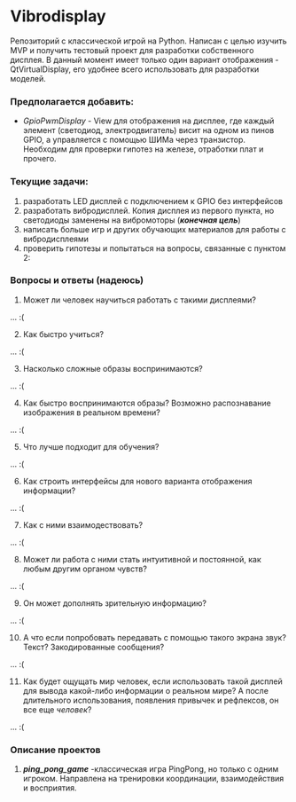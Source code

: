 # Vibrodisplay

Репозиторий с классической игрой на Python. Написан с целью изучить MVP и получить тестовый проект для разработки собственного дисплея. В данный момент имеет только один вариант отображения - QtVirtualDisplay, его удобнее всего использовать для разработки моделей. 

### Предполагается добавить:

- _GpioPwmDisplay_ - View для отображения на дисплее, где каждый элемент (светодиод, электродвигатель) висит на одном из пинов GPIO, а управляется с помощью ШИМа через транзистор. Необходим для проверки гипотез на железе, отработки плат и прочего.  

### Текущие задачи:

1. разработать LED дисплей с подключением к GPIO без интерфейсов
2. разработать вибродисплей. Копия дисплея из первого пункта, но светодиоды заменены на вибромоторы (___конечная цель___)
3. написать больше игр и других обучающих материалов для работы с вибродисплеями
4. проверить гипотезы и попытаться на вопросы, связанные с пунктом 2:

### Вопросы и ответы (надеюсь)

1. Может ли человек научиться работать с такими дисплеями?

... :(

2. Как быстро учиться? 

... :(

3. Насколько сложные образы воспринимаются?

... :(

4. Как быстро воспринимаются образы? Возможно распознавание изображения в реальном времени? 

... :(

5. Что лучше подходит для обучения?

... :(

6. Как строить интерфейсы для нового варианта отображения информации?

... :(

7. Как с ними взаимодествовать?

... :(

8. Может ли работа с ними стать интуитивной и постоянной, как любым другим органом чувств?

... :(

9. Он может дополнять зрительную информацию?

... :(

10. А что если попробовать передавать с помощью такого экрана звук? Текст? Закодированные сообщения?

... :(

11. Как будет ощущать мир человек, если использовать такой дисплей для вывода какой-либо информации о реальном мире? А после длительного использования, появления привычек и рефлексов, он все еще _человек_?

... :(

### Описание проектов

1. ___ping_pong_game___ -классическая игра PingPong, но только с одним игроком. Направлена на тренировки координации, взаимодействия и восприятия.